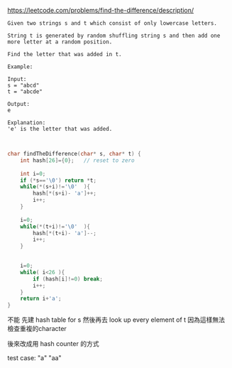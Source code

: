 




https://leetcode.com/problems/find-the-difference/description/
    
    
    
    Given two strings s and t which consist of only lowercase letters.
    
    String t is generated by random shuffling string s and then add one more letter at a random position.
    
    Find the letter that was added in t.
    
    Example:
    
    Input:
    s = "abcd"
    t = "abcde"
    
    Output:
    e
    
    Explanation:
    'e' is the letter that was added.
    
    
    
```c


char findTheDifference(char* s, char* t) {
    int hash[26]={0};   // reset to zero 
    
    int i=0;   
    if (*s=='\0') return *t;
    while(*(s+i)!='\0'  ){
        hash[*(s+i)- 'a']++;
        i++;
    }
 
    i=0;
    while(*(t+i)!='\0'  ){
        hash[*(t+i)- 'a']--;
        i++;
    }
   

    i=0;
    while( i<26 ){
        if (hash[i]!=0) break;
        i++;
    }
    return i+'a';
}
```

不能 先建 hash table for s  然後再去 look up every element of t
因為這樣無法檢查重複的character

後來改成用 hash counter 的方式

test case:
"a"
"aa"

